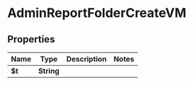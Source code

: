 

# AdminReportFolderCreateVM


## Properties

| Name | Type | Description | Notes |
|------------ | ------------- | ------------- | -------------|
|**$t** | **String** |  |  |



